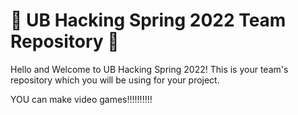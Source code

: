 # 🚀 UB Hacking Spring 2022 Team Repository 🚀
  Hello and Welcome to UB Hacking Spring 2022! This is your team's repository which you will be using for your project. 
  
YOU can make video games!!!!!!!!!!
